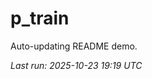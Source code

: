 # p_train

Auto-updating README demo.

<!--START_SECTION:status-->
_Last run: 2025-10-23 19:19 UTC_
<!--END_SECTION:status-->































































































































































































































































































































































































































































































































































































































































































































































































































































































































































































































































































































































































































































































































































































































